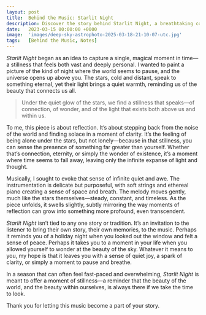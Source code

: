 ```yaml
---
layout: post
title:  Behind the Music: Starlit Night
description: Discover the story behind Starlit Night, a breathtaking composition that captures the stillness, wonder, and quiet connection of a starry winter evening. Explore the inspiration and emotion woven into this timeless piece.
date:   2023-03-15 00:00:00 +0000
image:  'images/deep-sky-astrophoto-2025-03-18-21-10-07-utc.jpg'
tags:   [Behind the Music, Notes]
---
```

*Starlit Night* began as an idea to capture a single, magical moment in time—a stillness that feels both vast and deeply personal. I wanted to paint a picture of the kind of night where the world seems to pause, and the universe opens up above you. The stars, cold and distant, speak to something eternal, yet their light brings a quiet warmth, reminding us of the beauty that connects us all.

> Under the quiet glow of the stars, we find a stillness that speaks—of connection, of wonder, and of the light that exists both above us and within us.

To me, this piece is about reflection. It’s about stepping back from the noise of the world and finding solace in a moment of clarity. It’s the feeling of being alone under the stars, but not lonely—because in that stillness, you can sense the presence of something far greater than yourself. Whether that’s connection, eternity, or simply the wonder of existence, it’s a moment where time seems to fall away, leaving only the infinite expanse of light and thought.

Musically, I sought to evoke that sense of infinite quiet and awe. The instrumentation is delicate but purposeful, with soft strings and ethereal piano creating a sense of space and breath. The melody moves gently, much like the stars themselves—steady, constant, and timeless. As the piece unfolds, it swells slightly, subtly mirroring the way moments of reflection can grow into something more profound, even transcendent.

*Starlit Night* isn’t tied to any one story or tradition. It’s an invitation to the listener to bring their own story, their own memories, to the music. Perhaps it reminds you of a holiday night when you looked out the window and felt a sense of peace. Perhaps it takes you to a moment in your life when you allowed yourself to wonder at the beauty of the sky. Whatever it means to you, my hope is that it leaves you with a sense of quiet joy, a spark of clarity, or simply a moment to pause and breathe.

In a season that can often feel fast-paced and overwhelming, *Starlit Night* is meant to offer a moment of stillness—a reminder that the beauty of the world, and the beauty within ourselves, is always there if we take the time to look.

Thank you for letting this music become a part of your story.  